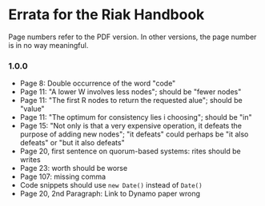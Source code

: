 # Errata for the Riak Handbook

Page numbers refer to the PDF version. In other versions, the page number is in no way meaningful.

### 1.0.0

* Page 8: Double occurrence of the word "code"
* Page 11: "A lower W involves less nodes"; should be "fewer nodes"
* Page 11: "The first R nodes to return the requested alue"; should be "value"
* Page 11: "The optimum for consistency lies i choosing"; should be "in"
* Page 15: "Not only is that a very expensive operation, it defeats the purpose of adding new nodes"; "it defeats" could perhaps be "it also defeats" or "but it also defeats"
* Page 20, first sentence on quorum-based systems: rites should be writes
* Page 23: worth should be worse
* Page 107: missing comma
* Code snippets should use `new Date()` instead of `Date()`
* Page 20, 2nd Paragraph: Link to Dynamo paper wrong
